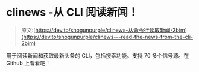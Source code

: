 # clinews -从 CLI 阅读新闻！

> 原文:[https://dev.to/shogunpurple/clinews-从命令行读取新闻-2bim](https://dev.to/shogunpurple/clinews---read-the-news-from-the-cli-2bim)

用于阅读新闻和获取最新头条的 CLI，包括搜索功能。支持 70 多个信号源。在 Github 上看看吧！